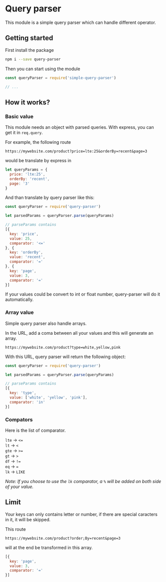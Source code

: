 # Query parser

This module is a simple query parser which can handle different operator.

## Getting started

First install the package

```bash
npm i --save query-parser
```

Then you can start using the module

```js
const queryParser = require('simple-query-parser')

// ...
```

## How it works?

### Basic value

This module needs an object with parsed queries. With express, you can get it in `req.query`.

For example, the following route

```
https://mywebsite.com/product?price=lte:25&orderBy=recent&page=3
```

would be translate by express in

```js
let queryParams = {
  price: 'lte:25',
  orderBy: 'recent',
  page: '3'
}
```

And than translate by query parser like this:

```js
const queryParser = require('query-parser')

let parsedParams = queryParser.parse(queryParams)

// parseParams contains
[{
  key: 'price',
  value: 25,
  comparator: '<='
}, {
  key: 'orderBy',
  value: 'recent',
  comparator: '='
}, {
  key: 'page',
  value: 3,
  comparator: '='
}]
```

If your values could be convert to int or float number, query-parser will do it automatically.

### Array value

Simple query parser also handle arrays.

In the URL, add a coma between all your values and this will generate an array.

```
https://mywebsite.com/product?type=white,yellow,pink
```

With this URL, query parser will return the following object:

```js
const queryParser = require('query-parser')

let parsedParams = queryParser.parse(queryParams)

// parseParams contains
[{
  key: 'type',
  value: ['white', 'yellow', 'pink'],
  comparator: 'in'
}]
```

### Compators

Here is the list of comparator.

`lte` -> `<=`  
`lt` -> `<`  
`gte` -> `>=`  
`gt` -> `>`  
`df` -> `!=`  
`eq` -> `=`  
`lk` -> `LIKE`

*Note: If you choose to use the `lk` comparator, a `%` will be added on both side of your value.*

## Limit

Your keys can only contains letter or number, if there are special caracters in it, it will be skipped.

This route

```
https://mywebsite.com/product?order;By=recent&page=3
```

will at the end be transformed in this array.

```js
[{
  key: 'page',
  value: 3,
  comparator: '='
}]
```

